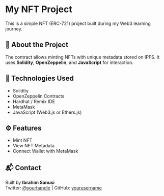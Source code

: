 # My NFT Project

This is a simple NFT (ERC-721) project built during my Web3 learning journey.

## 🚀 About the Project
The contract allows minting NFTs with unique metadata stored on IPFS.
It uses **Solidity**, **OpenZeppelin**, and **JavaScript** for interaction.

## 🧰 Technologies Used
- Solidity
- OpenZeppelin Contracts
- Hardhat / Remix IDE
- MetaMask
- JavaScript (Web3.js or Ethers.js)

## ⚙️ Features
- Mint NFT
- View NFT Metadata
- Connect Wallet with MetaMask

## 📬 Contact
Built by **Ibrahim Sanusi**  
Twitter: [@yourhandle](#) | GitHub: [yourusername](#)
